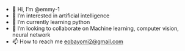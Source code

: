 - 👋 Hi, I’m @emmy-1
- 👀 I’m interested in artificial intelligence
- 🌱 I’m currently learning python
- 💞️ I’m looking to collaborate on Machine learning, computer vision, neural network
- 📫 How to reach me eobayomi2@gmail.com

<!---
emmy-1/emmy-1 is a ✨ special ✨ repository because its `README.md` (this file) appears on your GitHub profile.
You can click the Preview link to take a look at your changes.
--->
